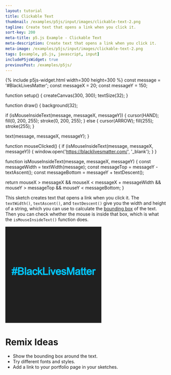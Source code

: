 ```yaml
---
layout: tutorial
title: Clickable Text
thumbnail: /examples/p5js/input/images/clickable-text-2.png
tagline: Create text that opens a link when you click it.
sort-key: 200
meta-title: p5.js Example - Clickable Text
meta-description: Create text that opens a link when you click it.
meta-image: /examples/p5js/input/images/clickable-text-2.png
tags: [example, p5.js, javascript, input]
includeP5jsWidget: true
previousPost: /examples/p5js/
---
```


{% include p5js-widget.html width=300 height=300 %}
const message = '#BlackLivesMatter';
const messageX = 20;
const messageY = 150;

function setup() {
  createCanvas(300, 300);
  textSize(32);
}

function draw() {
  background(32);

  if (isMouseInsideText(message, messageX, messageY)) {
    cursor(HAND);
    fill(0, 200, 255);
    stroke(0, 200, 255);
  } else {
    cursor(ARROW);
    fill(255);
    stroke(255);
  }

  text(message, messageX, messageY);
}

function mouseClicked() {
  if (isMouseInsideText(message, messageX, messageY)) {
    window.open('https://blacklivesmatter.com/', '_blank');
  }
}

function isMouseInsideText(message, messageX, messageY) {
  const messageWidth = textWidth(message);
  const messageTop = messageY - textAscent();
  const messageBottom = messageY + textDescent();

  return mouseX > messageX && mouseX < messageX + messageWidth &&
    mouseY > messageTop && mouseY < messageBottom;
}
</script>

This sketch creates text that opens a link when you click it. The `textWidth()`, `textAscent()`, and `textDescent()` give you the width and height of a string, which you can use to calculate the [bounding box](https://en.wikipedia.org/wiki/Minimum_bounding_box) of the text. Then you can check whether the mouse is inside that box, which is what the `isMouseInsideText()` function does.

![Black Lives Matter](/examples/p5js/input/images/clickable-text-1.png)

# Remix Ideas

- Show the bounding box around the text.
- Try different fonts and styles.
- Add a link to your portfolio page in your sketches.

